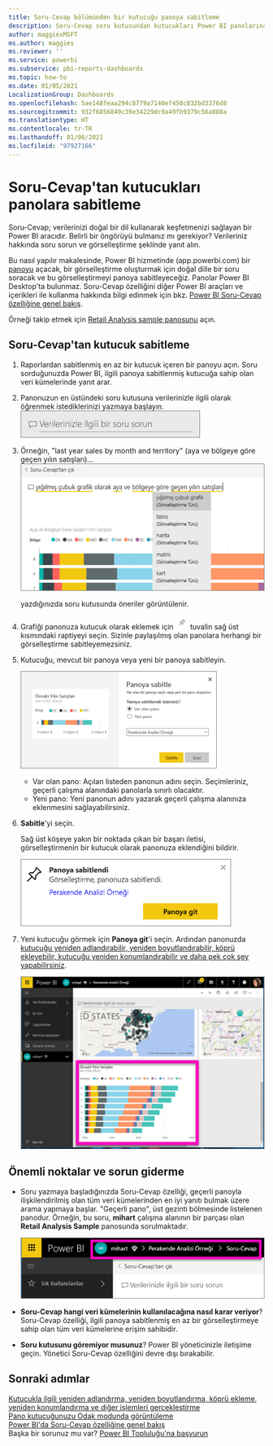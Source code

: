 ```yaml
---
title: Soru-Cevap bölümünden bir kutucuğu panoya sabitleme
description: Soru-Cevap soru kutusundan kutucukları Power BI panolarına sabitlemeye ilişkin belge
author: maggiesMSFT
ms.author: maggies
ms.reviewer: ''
ms.service: powerbi
ms.subservice: pbi-reports-dashboards
ms.topic: how-to
ms.date: 01/05/2021
LocalizationGroup: Dashboards
ms.openlocfilehash: 5ae148feaa294c8779a7140ef450c832bd3376d8
ms.sourcegitcommit: 932f6856849c39e34229dc9a49fb9379c56a888a
ms.translationtype: HT
ms.contentlocale: tr-TR
ms.lasthandoff: 01/06/2021
ms.locfileid: "97927166"
---
```

# <a name="pin-a-tile-to-a-dashboard-from-qa"></a>Soru-Cevap'tan kutucukları panolara sabitleme

Soru-Cevap; verilerinizi doğal bir dil kullanarak keşfetmenizi sağlayan bir Power BI aracıdır. Belirli bir öngörüyü bulmanız mı gerekiyor? Verileriniz hakkında soru sorun ve görselleştirme şeklinde yanıt alın.

Bu nasıl yapılır makalesinde, Power BI hizmetinde (app.powerbi.com) bir [panoyu](../consumer/end-user-dashboards.md) açacak, bir görselleştirme oluşturmak için doğal dille bir soru soracak ve bu görselleştirmeyi panoya sabitleyeceğiz. Panolar Power BI Desktop'ta bulunmaz. Soru-Cevap özelliğini diğer Power BI araçları ve içerikleri ile kullanma hakkında bilgi edinmek için bkz. [Power BI Soru-Cevap özelliğine genel bakış](../consumer/end-user-q-and-a.md). 

Örneği takip etmek için [Retail Analysis sample panosunu](sample-retail-analysis.md) açın.

## <a name="how-to-pin-a-tile-from-qa"></a>Soru-Cevap'tan kutucuk sabitleme

1. Raporlardan sabitlenmiş en az bir kutucuk içeren bir panoyu açın. Soru sorduğunuzda Power BI, ilgili panoya sabitlenmiş kutucuğa sahip olan veri kümelerinde yanıt arar.
2. Panonuzun en üstündeki soru kutusuna verilerinizle ilgili olarak öğrenmek istediklerinizi yazmaya başlayın.  
   ![Soru-Cevap soru kutusu](media/service-dashboard-pin-tile-from-q-and-a/power-bi-question-box.png)
3. Örneğin, "last year sales by month and territory" (aya ve bölgeye göre geçen yılın satışları)...  
   ![soru yazma](media/service-dashboard-pin-tile-from-q-and-a/power-bi-type-q-and-a.png)

   yazdığınızda soru kutusunda öneriler görüntülenir.
4. Grafiği panonuza kutucuk olarak eklemek için ![Raptiye simgesi](media/service-dashboard-pin-tile-from-q-and-a/pbi_pintile.png) tuvalin sağ üst kısmındaki raptiyeyi seçin. Sizinle paylaşılmış olan panolara herhangi bir görselleştirme sabitleyemezsiniz.

5. Kutucuğu, mevcut bir panoya veya yeni bir panoya sabitleyin.

   ![Panoya sabitle iletişim kutusu](media/service-dashboard-pin-tile-from-q-and-a/power-bi-pin-to-dashboard.png)

   * Var olan pano: Açılan listeden panonun adını seçin. Seçimleriniz, geçerli çalışma alanındaki panolarla sınırlı olacaktır.
   * Yeni pano: Yeni panonun adını yazarak geçerli çalışma alanınıza eklenmesini sağlayabilirsiniz.

6. **Sabitle**'yi seçin.

   Sağ üst köşeye yakın bir noktada çıkan bir başarı iletisi, görselleştirmenin bir kutucuk olarak panonuza eklendiğini bildirir.  

   ![Panoya sabitlendi](media/service-dashboard-pin-tile-from-q-and-a/power-bi-pin.png)
7. Yeni kutucuğu görmek için **Panoya git**'i seçin. Ardından panonuzda [kutucuğu yeniden adlandırabilir, yeniden boyutlandırabilir, köprü ekleyebilir, kutucuğu yeniden konumlandırabilir ve daha pek çok şey yapabilirsiniz](service-dashboard-edit-tile.md).

   ![kutucuklar içeren pano](media/service-dashboard-pin-tile-from-q-and-a/power-bi-pinned.png)

## <a name="considerations-and-troubleshooting"></a>Önemli noktalar ve sorun giderme
* Soru yazmaya başladığınızda Soru-Cevap özelliği, geçerli panoyla ilişkilendirilmiş olan tüm veri kümelerinden en iyi yanıtı bulmak üzere arama yapmaya başlar.  "Geçerli pano", üst gezinti bölmesinde listelenen panodur. Örneğin, bu soru, **mihart** çalışma alanının bir parçası olan **Retail Analysis Sample** panosunda sorulmaktadır.

  ![içerik haritaları](media/service-dashboard-pin-tile-from-q-and-a/power-bi-navbar.png)
* **Soru-Cevap hangi veri kümelerinin kullanılacağına nasıl karar veriyor**?  Soru-Cevap özelliği, ilgili panoya sabitlenmiş en az bir görselleştirmeye sahip olan tüm veri kümelerine erişim sahibidir.

* **Soru kutusunu göremiyor musunuz**? Power BI yöneticinizle iletişime geçin. Yönetici Soru-Cevap özelliğini devre dışı bırakabilir.


## <a name="next-steps"></a>Sonraki adımlar
[Kutucukla ilgili yeniden adlandırma, yeniden boyutlandırma, köprü ekleme, yeniden konumlandırma ve diğer işlemleri gerçekleştirme](service-dashboard-edit-tile.md)    
[Pano kutucuğunuzu Odak modunda görüntüleme](../consumer/end-user-focus.md)     
[Power BI'da Soru-Cevap özelliğine genel bakış](../consumer/end-user-q-and-a.md)  
Başka bir sorunuz mu var? [Power BI Topluluğu'na başvurun](https://community.powerbi.com/)
